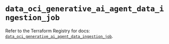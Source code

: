 # `data_oci_generative_ai_agent_data_ingestion_job`

Refer to the Terraform Registry for docs: [`data_oci_generative_ai_agent_data_ingestion_job`](https://registry.terraform.io/providers/hashicorp/oci/7.19.0/docs/data-sources/generative_ai_agent_data_ingestion_job).

